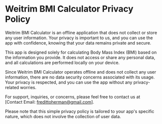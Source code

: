 # Weitrim BMI Calculator Privacy Policy

Weitrim BMI Calculator is an offline application that does not collect or store any user information. Your privacy is important to us, and you can use the app with confidence, knowing that your data remains private and secure.

This app is designed solely for calculating Body Mass Index (BMI) based on the information you provide. It does not access or share any personal data, and all calculations are performed locally on your device.

Since Weitrim BMI Calculator operates offline and does not collect any user information, there are no data security concerns associated with its usage. Your privacy is respected, and you can use the app without any privacy-related worries.

For support, inquiries, or concerns, please feel free to contact us at [Contact Email: fredittoherman@gmail.com].

Please note that this simple privacy policy is tailored to your app's specific nature, which does not involve the collection of user data.
